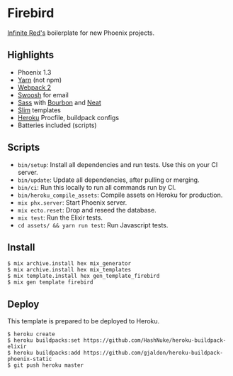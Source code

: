 # Firebird

[Infinite Red's](https://infinite.red) boilerplate for new Phoenix projects.

## Highlights

- Phoenix 1.3
- [Yarn](https://github.com/yarnpkg/yarn) (not npm)
- [Webpack 2](https://github.com/webpack/webpack)
- [Swoosh](https://github.com/swoosh/swoosh) for email
- [Sass](http://sass-lang.com/guide) with [Bourbon](http://bourbon.io/) and [Neat](http://neat.bourbon.io/)
- [Slim](https://github.com/slime-lang/phoenix_slime) templates
- [Heroku](https://heroku.com) Procfile, buildpack configs
- Batteries included (scripts)

## Scripts

- `bin/setup`: Install all dependencies and run tests. Use this on your CI server.
- `bin/update`: Update all dependencies, after pulling or merging.
- `bin/ci`: Run this locally to run all commands run by CI.
- `bin/heroku_compile_assets`: Compile assets on Heroku for production.
- `mix phx.server`: Start Phoenix server.
- `mix ecto.reset`: Drop and reseed the database.
- `mix test`: Run the Elixir tests.
- `cd assets/ && yarn run test`: Run Javascript tests.

## Install

```
$ mix archive.install hex mix_generator
$ mix archive.install hex mix_templates
$ mix template.install hex gen_template_firebird
$ mix gen template firebird
```

## Deploy

This template is prepared to be deployed to Heroku.

```
$ heroku create
$ heroku buildpacks:set https://github.com/HashNuke/heroku-buildpack-elixir
$ heroku buildpacks:add https://github.com/gjaldon/heroku-buildpack-phoenix-static
$ git push heroku master
```

